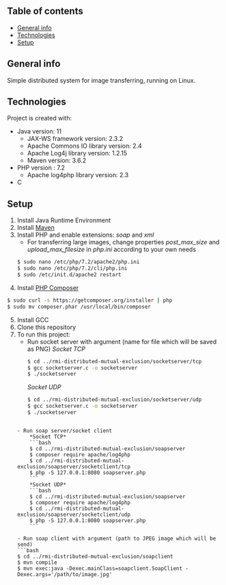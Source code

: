 ## Table of contents
* [General info](#general-info)
* [Technologies](#technologies)
* [Setup](#setup)

## General info
Simple distributed system for image transferring, running on Linux.
	
## Technologies
Project is created with:
* Java version: 11
	* JAX-WS framework version: 2.3.2
	* Apache Commons IO library version: 2.4
	* Apache Log4j library version: 1.2.15
	* Maven version: 3.6.2
* PHP version : 7.2
	* Apache log4php library version: 2.3
* C
	
## Setup
1. Install Java Runtime Environment
2. Install [Maven](https://maven.apache.org/install.html)
3. Install PHP and enable extensions: *soap* and *xml*
    - For transferring large images, change properties *post_max_size* and *upload_max_filesize* in *php.ini* according to your own needs
    ```bash
    $ sudo nano /etc/php/7.2/apache2/php.ini 
    $ sudo nano /etc/php/7.2/cli/php.ini 
    $ sudo /etc/init.d/apache2 restart
    ```
4. Install [PHP Composer](https://getcomposer.org)
```bash
$ sudo curl -s https://getcomposer.org/installer | php
$ sudo mv composer.phar /usr/local/bin/composer
```
5. Install GCC
6. Clone this repository
7. To run this project:
    - Run socket server with argument (name for file which will be saved as PNG)
    	*Socket TCP*
    	```bash
    	$ cd ../rmi-distributed-mutual-exclusion/socketserver/tcp
    	$ gcc socketserver.c -o socketserver
    	$ ./socketserver
    	```
    	*Socket UDP*
    	```bash
    	$ cd ../rmi-distributed-mutual-exclusion/socketserver/udp
    	$ gcc socketserver.c -o socketserver
    	$ ./socketserver
	```
    
    - Run soap server/socket client
    	*Socket TCP*
    	```bash
    	$ cd ../rmi-distributed-mutual-exclusion/soapserver
    	$ composer require apache/log4php
    	$ cd ../rmi-distributed-mutual-exclusion/soapserver/socketclient/tcp
    	$ php -S 127.0.0.1:8080 soapserver.php
    	```
    	*Socket UDP*
    	```bash
    	$ cd ../rmi-distributed-mutual-exclusion/soapserver
    	$ composer require apache/log4php
    	$ cd ../rmi-distributed-mutual-exclusion/soapserver/socketclient/udp
    	$ php -S 127.0.0.1:8080 soapserver.php
    	```
    
    - Run soap client with argument (path to JPEG image which will be send)
    ```bash
    $ cd ../rmi-distributed-mutual-exclusion/soapclient
    $ mvn compile
    $ mvn exec:java -Dexec.mainClass=soapclient.SoapClient -Dexec.args='/path/to/image.jpg'
    ```
